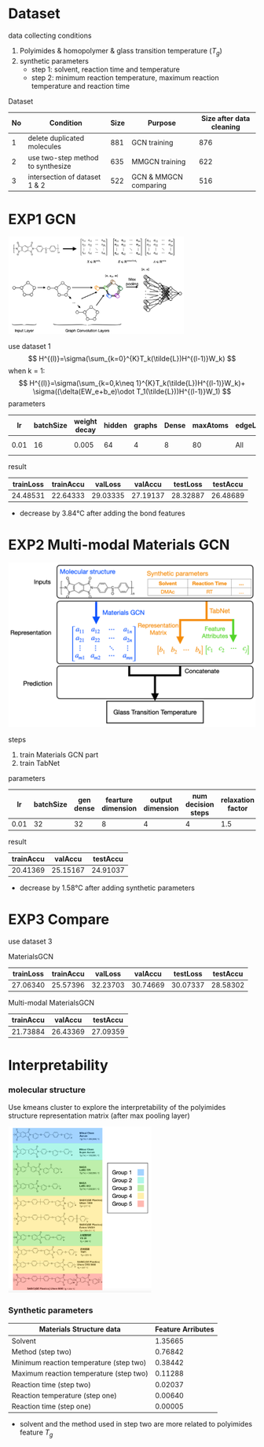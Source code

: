 # Dataset

data collecting conditions

1. Polyimides & homopolymer & glass transition temperature ($T_g$)
2. synthetic parameters
   - step 1: solvent, reaction time and temperature
   - step 2: minimum reaction temperature, maximum reaction temperature and reaction time

Dataset

| No   | Condition                         | Size | Purpose               | Size after data cleaning |
| ---- | --------------------------------- | ---- | --------------------- | ------------------------ |
| 1    | delete duplicated molecules       | 881  | GCN training          | 876                      |
| 2    | use two-step method to synthesize | 635  | MMGCN training        | 622                      |
| 3    | intersection of dataset 1 & 2     | 522  | GCN & MMGCN comparing | 516                      |

# EXP1 GCN

<img src="./img/MaterialsGCM.png" alt="MaterialsGCM" style="zoom:35%;" />

use dataset 1
$$
H^{(l)}=\sigma(\sum_{k=0}^{K}T_k(\tilde{L})H^{(l-1)}W_k)
$$
when k = 1:
$$
H^{(l)}=\sigma(\sum_{k=0,k\neq 1}^{K}T_k(\tilde{L})H^{(l-1)}W_k)+ 
\sigma((\delta(EW_e+b_e)\odot T_1(\tilde{L}))H^{(l-1)}W_1)
$$
parameters

| lr   | batchSize | weight decay | hidden | graphs | Dense | maxAtoms | edgeLayers | edgeBias   | dropout | degree |
| ---- | --------- | ------------ | ------ | ------ | ----- | -------- | ---------- | ---------- | ------- | ------ |
| 0.01 | 16        | 0.005        | 64     | 4      | 8     | 80       | All        | even layer | 0.3     | 2      |

result

| trainLoss | trainAccu | valLoss  | valAccu  | testLoss | testAccu |
| --------- | --------- | -------- | -------- | -------- | -------- |
| 24.48531  | 22.64333  | 29.03335 | 27.19137 | 28.32887 | 26.48689 |

* decrease by 3.84℃ after adding the bond features

# EXP2 Multi-modal Materials GCN

![MMGCN](./img/MMGCN.png)

steps

1. train Materials GCN part
2. train TabNet

parameters

| lr   | batchSize | gen dense | fearture dimension | output dimension | num decision steps | relaxation factor |
| ---- | --------- | --------- | ------------------ | ---------------- | ------------------ | ----------------- |
| 0.01 | 32        | 32        | 8                  | 4                | 4                  | 1.5               |

result

| trainAccu | valAccu  | testAccu |
| --------- | -------- | -------- |
| 20.41369  | 25.15167 | 24.91037 |

* decrease by 1.58℃ after adding synthetic parameters

# EXP3 Compare

use dataset 3

MaterialsGCN

| trainLoss | trainAccu | valLoss  | valAccu  | testLoss | testAccu |
| --------- | --------- | -------- | -------- | -------- | -------- |
| 27.06340  | 25.57396  | 32.23703 | 30.74669 | 30.07337 | 28.58302 |

Multi-modal MaterialsGCN

| trainAccu | valAccu  | testAccu |
| --------- | -------- | -------- |
| 21.73884  | 26.43369 | 27.09359 |

# Interpretability

### molecular structure

Use kmeans cluster to explore the interpretability of the polyimides structure representation matrix (after max pooling layer)

<img src="./cluster/result.png" alt="result" style="zoom:33%;" />

### Synthetic parameters

| Materials Structure data                | Feature Arributes |
| --------------------------------------- | ----------------- |
| Solvent                                 | 1.35665           |
| Method (step two)                       | 0.76842           |
| Minimum reaction temperature (step two) | 0.38442           |
| Maximum reaction temperature (step two) | 0.11288           |
| Reaction time (step two)                | 0.02037           |
| Reaction temperature (step one)         | 0.00640           |
| Reaction time (step one)                | 0.00005           |

* solvent and the method used in step two are more related to polyimides feature $T_g$
